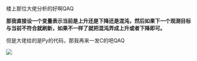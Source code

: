 楼上那位大佬分析的好啊QAQ

**那我直接设一个变量表示当前是上升还是下降还是混沌，然后如果下一个观测目标与当前不符合就刷新，如果不一样了就把混沌弄成上升或者下降即可。**

但是大佬给的是Py的代码，那我再来一发C的吧QAQ

![](https://cdn.luogu.com.cn/upload/image_hosting/l1qyzpie.png)